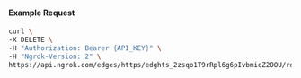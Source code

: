 <!-- Code generated for API Clients. DO NOT EDIT. -->

#### Example Request

```bash
curl \
-X DELETE \
-H "Authorization: Bearer {API_KEY}" \
-H "Ngrok-Version: 2" \
https://api.ngrok.com/edges/https/edghts_2zsqo1T9rRpl6g6pIvbmicZ2OOU/routes/edghtsrt_2zsqo2JAK0HeYHhIoQto08CBxOR/traffic_policy
```
